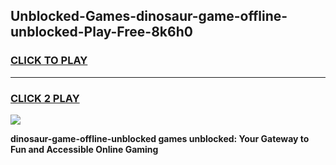 
## Unblocked-Games-dinosaur-game-offline-unblocked-Play-Free-8k6h0
<h3>
<a href="https://premium76.site?title=dinosaur-game-offline-unblocked&ref=20A">CLICK TO PLAY</a></h3>
<hr>

<h3>
<a href="https://premium76.site?title=dinosaur-game-offline-unblocked&ref=20A">CLICK 2 PLAY</a>
  
</h3>

<a href="https://premium76.site?title=dinosaur-game-offline-unblocked&ref=20A"><img src="https://clearcache.store/games.png"></a>


**dinosaur-game-offline-unblocked games unblocked: Your Gateway to Fun and Accessible Online Gaming**
